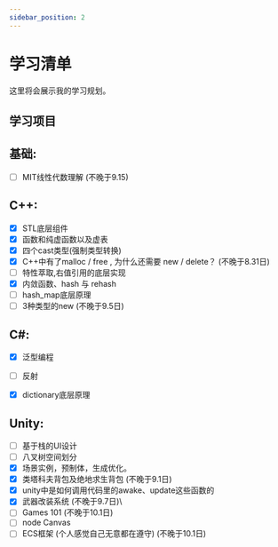 ```yaml
---
sidebar_position: 2
---
```


# 学习清单
这里将会展示我的学习规划。
## 学习项目

## 基础:
- [ ] MIT线性代数理解 (不晚于9.15)

## C++:
- [x]  STL底层组件
- [x]  函数和纯虚函数以及虚表
- [x]  四个cast类型(强制类型转换)
- [x]  C++中有了malloc / free , 为什么还需要 new / delete？ (不晚于8.31日)
- [ ] 特性萃取,右值引用的底层实现
- [x] 内敛函数、hash 与 rehash
- [ ] hash_map底层原理
- [ ] 3种类型的new (不晚于9.5日)

## C#:
- [x] 泛型编程
- [ ] 反射
- [x] dictionary底层原理


## Unity:
- [ ] 基于栈的UI设计
- [ ] 八叉树空间划分
- [x] 场景实例，预制体，生成优化。
- [x] 类塔科夫背包及绝地求生背包 (不晚于9.1日)
- [x] unity中是如何调用代码里的awake、update这些函数的
- [x] 武器改装系统 (不晚于9.7日)\
- [ ] Games 101 (不晚于10.1日)
- [ ] node Canvas
- [ ] ECS框架 (个人感觉自己无意都在遵守) (不晚于10.1日)
